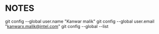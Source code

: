 # NOTES
git config --global user.name "Kanwar malik"
git config --global user.email "kanwarx.malik@intel.com"
git config --global --list 
